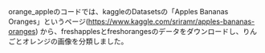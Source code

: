 orange_appleのコードでは、kaggleのDatasetsの「Apples Bananas Oranges」というページ(https://www.kaggle.com/sriramr/apples-bananas-oranges)
から、freshapplesとfreshorangesのデータをダウンロードし、りんごとオレンジの画像を分類しました。
